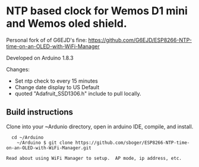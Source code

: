NTP based clock for Wemos D1 mini and Wemos oled shield.
===

Personal fork of of G6EJD's fine: https://github.com/G6EJD/ESP8266-NTP-time-on-an-OLED-with-WiFi-Manager


Developed on Arduino 1.8.3

Changes:
* Set ntp check to every 15 minutes
* Change date display to US Default
* quoted "Adafruit_SSD1306.h" include to pull locally.


## Build instructions
Clone into your ~Ardunio directory, open in arduino IDE, compile, and install.
```
  cd ~/Arduino
    ~/Arduino $ git clone https://github.com/sboger/ESP8266-NTP-time-on-an-OLED-with-WiFi-Manager.git

Read about using WiFi Manager to setup.  AP mode, ip address, etc.
```
